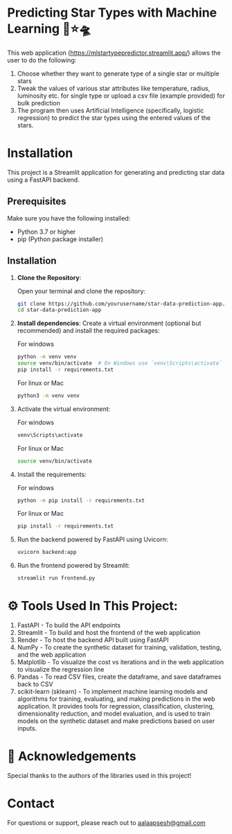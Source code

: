 # Predicting Star Types with Machine Learning 🔭⭐🛸

This web application (https://mlstartypepredictor.streamlit.app/) allows the user to do the following:
1. Choose whether they want to generate type of a single star or multiple stars 
2. Tweak the values of various star attributes like temperature, radius, luminosity etc. for single type or upload a csv file (example provided) for bulk prediction
3. The program then uses Artificial Intelligence (specifically, logistic regression) to predict the star types using the entered values of the stars.

# Installation

This project is a Streamlit application for generating and predicting star data using a FastAPI backend.

## Prerequisites

Make sure you have the following installed:

- Python 3.7 or higher
- pip (Python package installer)

## Installation

1. **Clone the Repository**:

   Open your terminal and clone the repository:

   ```bash
   git clone https://github.com/yourusername/star-data-prediction-app.git
   cd star-data-prediction-app

2. **Install dependencies**:
   Create a virtual environment (optional but recommended) and install the required packages:

    For windows

   ```bash
   python -m venv venv
   source venv/bin/activate  # On Windows use `venv\Scripts\activate`
   pip install -r requirements.txt
   ```
    For linux or Mac
   ```bash
   python3 -m venv venv
   ```

3. Activate the virtual environment:
   
   For windows
   ```bash
   venv\Scripts\activate
   ```
   For linux or Mac
   ```bash
   source venv/bin/activate
   ```
   
5. Install the requirements:
   
   For windows
   ```bash
   python -m pip install -r requirements.txt
   ```
   For linux or Mac
   ```bash
   pip install -r requirements.txt
   ```
   
7. Run the backend powered by FastAPI using Uvicorn:
   ```bash
   uvicorn backend:app
   ```

8. Run the frontend powered by Streamlit:
   ```bash
   streamlit run frontend.py
   ```



# ⚙️ Tools Used In This Project:
1. FastAPI - To build the API endpoints
2. Streamlit - To build and host the frontend of the web application
3. Render - To host the backend API built using FastAPI
4. NumPy - To create the synthetic dataset for training, validation, testing, and the web application
5. Matplotlib - To visualize the cost vs iterations and in the web application to visualize the regression line
6. Pandas - To read CSV files, create the dataframe, and save dataframes back to CSV
7. scikit-learn (sklearn) - To implement machine learning models and algorithms for training, evaluating, and making predictions in the web application. It provides tools for regression, classification, clustering, dimensionality reduction, and model evaluation, and is used to train models on the synthetic dataset and make predictions based on user inputs.




# 🩵 Acknowledgements
Special thanks to the authors of the libraries used in this project! 

# Contact
For questions or support, please reach out to aalaapsesh@gmail.com



   



